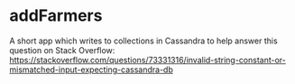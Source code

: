 # addFarmers
A short app which writes to collections in Cassandra to help answer this question on Stack Overflow:
https://stackoverflow.com/questions/73331316/invalid-string-constant-or-mismatched-input-expecting-cassandra-db
